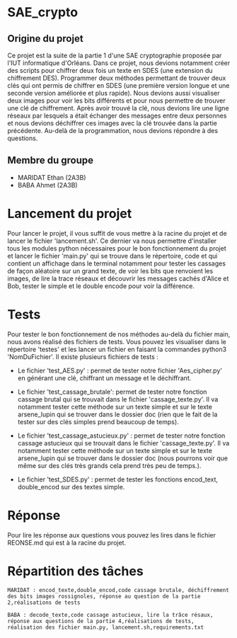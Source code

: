 # SAE_crypto

## Origine du projet
Ce projet est la suite de la partie 1 d'une SAE cryptographie proposée par l'IUT informatique d'Orléans. Dans ce projet, nous devions notamment créer des scripts pour chiffrer deux fois un texte en SDES (une extension du chiffrement DES). Programmer deux méthodes permettant de trouver deux clés qui ont permis de chiffrer en SDES (une première version longue et une seconde version améliorée et plus rapide). Nous devions aussi visualiser deux images pour voir les bits différents et pour nous permettre de trouver une clé de chiffrement. Après avoir trouvé la clé, nous devions lire une ligne réseaux par lesquels a était échanger des messages entre deux personnes et nous devions déchiffrer ces images avec la clé trouvée dans la partie précédente. Au-delà de la programmation, nous devions répondre à des questions.

## Membre du groupe

- MARIDAT Ethan (2A3B)
- BABA Ahmet (2A3B)

# Lancement du projet
Pour lancer le projet, il vous suffit de vous mettre à la racine du projet et de lancer le fichier 'lancement.sh'. Ce dernier va nous permettre d'installer tous les modules python nécessaires pour le bon fonctionnement du projet et lancer le fichier 'main.py' qui se trouve dans le répertoire, code et qui contient un affichage dans le terminal notamment pour tester les cassages de façon aléatoire sur un grand texte, de voir les bits que renvoient les images, de lire la trace réseaux et découvrir les messages cachés d'Alice et Bob, tester le simple et le double encode pour voir la différence.

# Tests
Pour tester le bon fonctionnement de nos méthodes au-delà du fichier main, nous avons réalisé des fichiers de tests. Vous pouvez les visualiser dans le répertoire 'testes' et les lancer un fichier en faisant la commandes python3 'NomDuFichier'. Il existe plusieurs fichiers de tests :
- Le fichier 'test_AES.py' : permet de tester notre fichier 'Aes_cipher.py'
en générant une clé, chiffrant un message et le déchiffrant.

- Le fichier 'test_cassage_brutale': permet de tester notre fonction cassage brutal qui se trouvait dans le fichier 'cassage_texte.py'. Il va notamment tester cette méthode sur un texte simple et sur le texte arsene_lupin qui se trouver dans le dossier doc (rien que le fait de la tester sur des clés simples prend beaucoup de temps).


- Le fichier 'test_cassage_astucieux.py' : permet de tester notre fonction cassage astucieux qui se trouvait dans le fichier 'cassage_texte.py'. Il va notamment tester cette méthode sur un texte simple et sur le texte arsene_lupin qui se trouver dans le dossier doc (nous pourrons voir que même sur des clés très grands cela prend très peu de temps.).

- Le fichier 'test_SDES.py' : permet de tester les fonctions encod_text, double_encod sur des textes simple.

# Réponse

Pour lire les réponse aux questions vous pouvez les lires dans le fichier REONSE.md qui est à la racine du projet.

# Répartition des tâches

    MARIDAT : encod_texte,double_encod,code cassage brutale, déchiffrement des bits images rossignoles, réponse au question de la partie 2,réalisations de tests

    BABA : decode_texte,code cassage astucieux, lire la trâce résaux, réponse aux questions de la partie 4,réalisations de tests, réalisation des fichier main.py, lancement.sh,requirements.txt